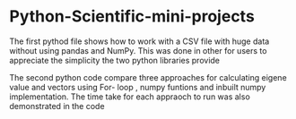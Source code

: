 # Python-Scientific-mini-projects
The first pythod file shows how to work with a CSV file with huge data without using pandas and NumPy. This was done in other for users to 
appreciate the simplicity the two python libraries provide

The second python code compare three approaches for calculating eigene value and vectors using For- loop , numpy funtions and inbuilt numpy implementation. The time take for each appraoch to run was also demonstrated in the code
